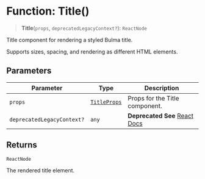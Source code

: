 # Function: Title()

> **Title**(`props`, `deprecatedLegacyContext?`): `ReactNode`

Title component for rendering a styled Bulma title.

Supports sizes, spacing, and rendering as different HTML elements.

## Parameters

| Parameter | Type | Description |
| ------ | ------ | ------ |
| `props` | [`TitleProps`](../interfaces/TitleProps.md) | Props for the Title component. |
| `deprecatedLegacyContext?` | `any` | **Deprecated** **See** [React Docs](https://legacy.reactjs.org/docs/legacy-context.html#referencing-context-in-lifecycle-methods) |

## Returns

`ReactNode`

The rendered title element.
